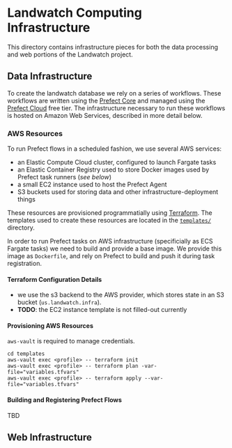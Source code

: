 # Landwatch Computing Infrastructure 

This directory contains infrastructure pieces for both the data processing and web portions of the Landwatch project. 

## Data Infrastructure

To create the landwatch database we rely on a series of workflows. These workflows are written using the [Prefect Core](https://docs.prefect.io/core/) and managed using the [Prefect Cloud](https://www.prefect.io/cloud) free tier. The infrastructure necessary to run these workflows is hosted on Amazon Web Services, described in more detail below. 

### AWS Resources

To run Prefect flows in a scheduled fashion, we use several AWS services:
* an Elastic Compute Cloud cluster, configured to launch Fargate tasks 
* an Elastic Container Registry used to store Docker images used by Prefect task runners (_see below_)
* a small EC2 instance used to host the Prefect Agent
* S3 buckets used for storing data and other infrastructure-deployment things

These resources are provisioned programmatially using [Terraform](terraform.io). The templates used to create these resources are located in the [`templates/`](templates) directory. 

In order to run Prefect tasks on AWS infrastructure (specificially as ECS Fargate tasks) we need to build and provide a base image. We provide this image as `Dockerfile`, and rely on Prefect to build and push it during task registration. 

#### Terraform Configuration Details 
* we use the s3 backend to the AWS provider, which stores state in an S3 bucket (`us.landwatch.infra`).
* **TODO**: the EC2 instance template is not filled-out currently

#### Provisioning AWS Resources

`aws-vault` is required to manage credentials. 

```shell
cd templates
aws-vault exec <profile> -- terraform init
aws-vault exec <profile> -- terraform plan -var-file="variables.tfvars"
aws-vault exec <profile> -- terraform apply --var-file="variables.tfvars"
```

#### Building and Registering Prefect Flows
TBD

## Web Infrastructure
